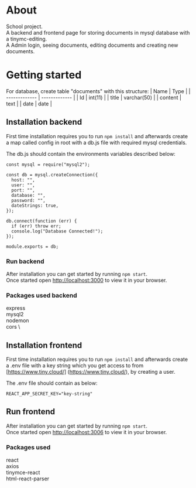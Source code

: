 # About

School project.\
A backend and frontend page for storing documents in mysql database with a tinymc-editing.\
A Admin login, seeing documents, editing documents and creating new documents.

# Getting started

For database, create table "documents" with this structure:
| Name  | Type |
| ------------- | ------------- |
| Id | int(11)  |
| title  | varchar(50)  |
| content | text  |
| date  |  date |

## Installation backend

First time installation requires you to run `npm install` and afterwards create a map called config in root with a db.js file with required mysql credentials.

The db.js should contain the environments variables described below:

```
const mysql = require("mysql2");

const db = mysql.createConnection({
  host: "",
  user: "",
  port: "",
  database: "",
  password: "",
  dateStrings: true,
});

db.connect(function (err) {
  if (err) throw err;
  console.log("Database Connected!");
});

module.exports = db;

```


### Run backend

After installation you can get started by running `npm start`.\
Once started open [http://localhost:3000](http://localhost:3000) to view it in your browser.


### Packages used backend

express \
mysql2 \
nodemon \
cors \


## Installation frontend

First time installation requires you to run `npm install` and afterwards create a .env file with a key string which you get access to from [https://www.tiny.cloud/] (https://www.tiny.cloud/), by creating a user.

The .env file should contain as below:

```
REACT_APP_SECRET_KEY="key-string"
```


## Run frontend

After installation you can get started by running `npm start`.\
Once started open [http://localhost:3006](http://localhost:3006) to view it in your browser.


### Packages used

react \
axios \
tinymce-react \
html-react-parser

